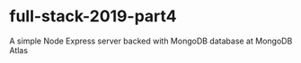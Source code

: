 # full-stack-2019-part4

A simple Node Express server backed with MongoDB database at MongoDB Atlas
